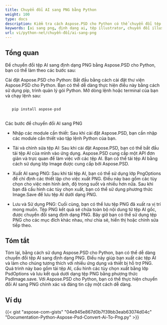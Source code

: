 ```yaml
---
title: Chuyển đổi AI sang PNG bằng Python
weight: 100
type: docs
description: Kiểm tra cách Aspose.PSD cho Python có thể chuyển đổi tệp AI sang PNG.
keywords: [ai sang png, định dạng ai, tệp illustrator, chuyển đổi illustrator, png, psd api, python, mẫu mã nguồn]
url: vi/python-net/chuyển-đổi/ai-sang-png
---
```


## **Tổng quan**
Để chuyển đổi tệp AI sang định dạng PNG bằng Aspose.PSD cho Python, bạn có thể làm theo các bước sau:

Cài đặt Aspose.PSD cho Python: Bắt đầu bằng cách cài đặt thư viện Aspose.PSD cho Python. Bạn có thể dễ dàng thực hiện điều này bằng cách sử dụng pip, trình quản lý gói Python. Mở dòng lệnh hoặc terminal của bạn và chạy lệnh sau:

```python

   pip install aspose-psd
  
```

Các bước để chuyển đổi AI sang PNG

- Nhập các module cần thiết: Sau khi cài đặt Aspose.PSD, bạn cần nhập các module cần thiết vào tập lệnh Python của bạn. 
- Tải và chỉnh sửa tệp AI: Sau khi cài đặt Aspose.PSD, bạn có thể bắt đầu tải tệp AI của mình vào ứng dụng. Aspose.PSD cung cấp một API đơn giản và trực quan để làm việc với các tệp AI. Bạn có thể tải tệp AI bằng cách sử dụng lớp Image được cung cấp bởi Aspose.PSD.

- Xuất AI sang PNG: Sau khi tải tệp AI, bạn có thể sử dụng lớp PngOptions để chỉ định các thiết lập cho việc xuất PNG. Điều này bao gồm các tùy chọn cho việc nén hình ảnh, độ trong suốt và nhiều hơn nữa. Sau khi bạn đã cấu hình các tùy chọn xuất, bạn có thể sử dụng phương thức Image.Save để lưu tệp AI dưới dạng PNG.

- Lưu và Sử dụng PNG: Cuối cùng, bạn có thể lưu tệp PNG đã xuất ra vị trí mong muốn. Tệp PNG kết quả sẽ chứa toàn bộ nội dung từ tệp AI gốc, được chuyển đổi sang định dạng PNG. Bây giờ bạn có thể sử dụng tệp PNG cho các mục đích khác nhau, như chia sẻ, hiển thị hoặc chỉnh sửa tiếp theo.

## **Tóm tắt**
Tóm lại, bằng cách sử dụng Aspose.PSD cho Python, bạn có thể dễ dàng chuyển đổi tệp AI sang định dạng PNG. Điều này giúp bạn xuất các tệp AI và làm cho chúng tương thích với nhiều ứng dụng và thiết bị hỗ trợ PNG. Quá trình này bao gồm tải tệp AI, cấu hình các tùy chọn xuất bằng lớp PsdOptions và lưu kết quả dưới dạng tệp PNG bằng phương thức PsdImage.save. Với Aspose.PSD cho Python, bạn có thể thực hiện chuyển đổi AI sang PNG chính xác và đáng tin cậy một cách dễ dàng.

## **Ví dụ**
{{< gist "aspose-com-gists" "04e945e867d0b7f39bb3eab63074d04c" "Documentation-Python-Aspose-Psd-Convert-Ai-To-Png.py" >}}
